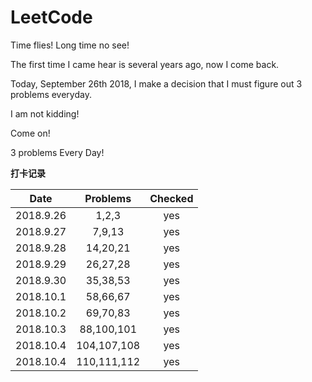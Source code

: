 # LeetCode
Time flies! Long time no see!

The first time I came hear is several years ago, now I come back.

Today, September 26th 2018, I make a decision that I must figure out 3 problems everyday.

I am not kidding!

Come on!

3 problems Every Day!

**打卡记录**

| Date | Problems | Checked |
| :------: | :------: | :------: |
| 2018.9.26 | 1,2,3 | yes |
| 2018.9.27 | 7,9,13 | yes |
| 2018.9.28 | 14,20,21 | yes |
| 2018.9.29 | 26,27,28 | yes |
| 2018.9.30 | 35,38,53 | yes |
| 2018.10.1 | 58,66,67 | yes |
| 2018.10.2 | 69,70,83 | yes |
| 2018.10.3 | 88,100,101 | yes |
| 2018.10.4 | 104,107,108 | yes |
| 2018.10.4 | 110,111,112 | yes |

